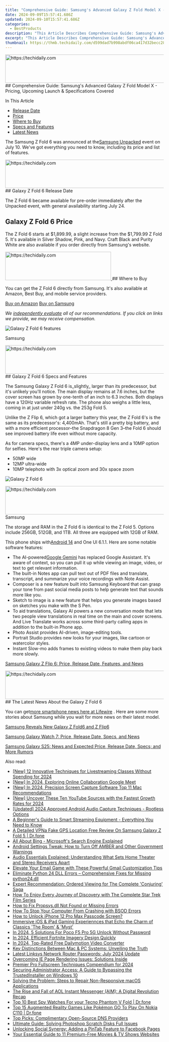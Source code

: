 ```yaml
---
title: "Comprehensive Guide: Samsung's Advanced Galaxy Z Fold Model X - Pricing, Upcoming Launch & Specifications Covered!"
date: 2024-09-09T15:57:41.686Z
updated: 2024-09-10T15:57:41.686Z
categories:
  - BestProducts
description: "This Article Describes Comprehensive Guide: Samsung's Advanced Galaxy Z Fold Model X - Pricing, Upcoming Launch & Specifications Covered!"
excerpt: "This Article Describes Comprehensive Guide: Samsung's Advanced Galaxy Z Fold Model X - Pricing, Upcoming Launch & Specifications Covered!"
thumbnail: https://thmb.techidaily.com/d599dad7b998abdf06ca417d32becc28547b33f181303fc426d96b899acd4e4b.jpg
---
```


<!-- affiliate ads begin -->
<a href="https://ephamedtechinc.pxf.io/c/5597632/2135475/26400" target="_top" id="2135475">
  <img src="//a.impactradius-go.com/display-ad/26400-2135475" border="0" alt="https://techidaily.com" width="728" height="90"/>
</a>
<img height="0" width="0" src="https://ephamedtechinc.pxf.io/i/5597632/2135475/26400" style="position:absolute;visibility:hidden;" border="0" />
<!-- affiliate ads end -->
## Comprehensive Guide: Samsung's Advanced Galaxy Z Fold Model X - Pricing, Upcoming Launch & Specifications Covered

 In This Article

* [Release Date](https://www.lifewire.com/#toc-galaxy-z-fold-6-release-date)
* [Price](https://www.lifewire.com/#toc-galaxy-z-fold-6-price)
* [Where to Buy](https://www.lifewire.com/#toc-where-to-buy)
* [Specs and Features](https://www.lifewire.com/#toc-galaxy-z-fold-6-specs-and-features)
* [Latest News](https://www.lifewire.com/#toc-the-latest-news-about-the-galaxy-z-fold-6)

 The Samsung Z Fold 6 was announced at the[Samsung Unpacked](https://www.lifewire.com/samsung-unpacked-news-and-rumors-5093153) event on July 10\. We've got everything you need to know, including its price and list of features.

<!-- affiliate ads begin -->
<a href="https://appsumo.8odi.net/c/5597632/2118305/7443" target="_top" id="2118305">
  <img src="//a.impactradius-go.com/display-ad/7443-2118305" border="0" alt="https://techidaily.com" width="728" height="90"/>
</a>
<img height="0" width="0" src="https://appsumo.8odi.net/i/5597632/2118305/7443" style="position:absolute;visibility:hidden;" border="0" />
<!-- affiliate ads end -->
## Galaxy Z Fold 6 Release Date

 The Z Fold 6 became available for pre-order immediately after the Unpacked event, with general availability starting July 24.

## Galaxy Z Fold 6 Price

 The Z Fold 6 starts at $1,899.99, a slight increase from the $1,799.99 Z Fold 5\. It's available in Silver Shadow, Pink, and Navy. Craft Black and Purity White are also available if you order directly from Samsung's website.

<!-- affiliate ads begin -->
<a href="https://aligracehair.sjv.io/c/5597632/2135402/19272" target="_top" id="2135402">
  <img src="//a.impactradius-go.com/display-ad/19272-2135402" border="0" alt="https://techidaily.com" width="336" height="90"/>
</a>
<img height="0" width="0" src="https://aligracehair.sjv.io/i/5597632/2135402/19272" style="position:absolute;visibility:hidden;" border="0" />
<!-- affiliate ads end -->
## Where to Buy

 You can get the Z Fold 6 directly from Samsung. It's also available at Amazon, Best Buy, and mobile service providers.

[Buy on Amazon](https://www.amazon.com/SAMSUNG-Storage-Preorder-Unlocked-Smartphone/dp/B0D64YKWP1?tag=lifewire-onsite-prod-20&ascsubtag=8418354%7Cn177bdf75f036439fae5f30cbec95596120%7C) [Buy on Samsung](https://shop-links.co/link/?exclusive=1&publisher_slug=itechdaily19598&url=https%3A%2F%2Fwww.samsung.com%2Fus%2Fsmartphones%2Fgalaxy-z-flip6%2Fbuy%2Fgalaxy-z-flip6-512gb-unlocked-sm-f741uakexaa%2F%3Fcid%3Dsem-mktg-pfs-mob-us-google-na-07102024-142315-%26ds%255Fe%3DGOOGLE-cr%3A0-pl%3A394179295-%26ds%255Fc%3DCN%7EB6-Core%255FID%7En%255FPR%7Ef2h24-b6%255FSB%7Esmart%255FPH%7Eresv%255FKS%7Eba%255FMK%7Eus%255FOB%7Econv%255FFS%7Elo%255FFF%7En%255FBS%7Emx%255FKM%7Eexact-%26ds%255Fag%3DID%7En%255FAG%7EB6-Core%255FAE%7Emass%255FAT%7Estads%255FMD%7Eh%255FPK%7Eroah%255FPB%7Egoogle%255FPL%7Esa360%255FCH%7Esearch%255FFF%7En-%26ds%255Fk%3Dsamsung%2Bgalaxy%2Bz%2Bflip%2B6%26gad%255Fsource%3D1%26gclid%3DCjwKCAjw4ri0BhAvEiwA8oo6F6JYGeq006RBM7DZSERQiJT2FKwaBK8YyoyHGnwysF%255FAJADFhitTqhoCSKYQAvD%255FBwE%26gclsrc%3Daw.ds)

 _We [independently evaluate](https://www.lifewire.com/commerce-guidelines-and-mission-4157971) all of our recommendations. If you click on links we provide, we may receive compensation._

![Galaxy Z Fold 6 features](https://www.lifewire.com/thmb/EaUg0KEkqX9X8h73F8etv7PJTCQ=/960x0/filters:no_upscale():max_bytes(150000):strip_icc():format(webp)/ZFold6Features-4576eb9282ce4effa110266142ad6083.jpg)

Samsung

<!-- affiliate ads begin -->
<a href="https://ephamedtechinc.pxf.io/c/5597632/2137201/26400" target="_top" id="2137201">
  <img src="//a.impactradius-go.com/display-ad/26400-2137201" border="0" alt="https://techidaily.com" width="728" height="90"/>
</a>
<img height="0" width="0" src="https://ephamedtechinc.pxf.io/i/5597632/2137201/26400" style="position:absolute;visibility:hidden;" border="0" />
<!-- affiliate ads end -->
## Galaxy Z Fold 6 Specs and Features

 The Samsung Galaxy Z Fold 6 is_slightly_ larger than its predecessor, but it's unlikely you'll notice. The main display remains at 7.6 inches, but the cover screen has grown by one-tenth of an inch to 6.3 inches. Both displays have a 120Hz variable refresh rate. The phone also weighs a little less, coming in at just under 240g vs. the 253g Fold 5.

 Unlike the Z Flip 6, which got a larger battery this year, the Z Fold 6's is the same as its predecessor's: 4,400mAh. That's still a pretty big battery, and with a more efficient processor–the Snapdragon 8 Gen 3–the Fold 6 should see improved battery life even without more capacity.  

 As for camera specs, there's a 4MP under-display lens and a 10MP option for selfies. Here's the rear triple camera setup:

* 50MP wide
* 12MP ultra-wide
* 10MP telephoto with 3x optical zoom and 30x space zoom

![Galaxy Z Fold 6](https://www.lifewire.com/thmb/jv0KCBUuJilr8B-ysqDfkhraQeE=/960x0/filters:no_upscale():max_bytes(150000):strip_icc():format(webp)/ZFold6-9a9469bd0783400f9945a13cc66e8c66.jpg)

<!-- affiliate ads begin -->
<a href="https://appsumo.8odi.net/c/5597632/2132161/7443" target="_top" id="2132161">
  <img src="//a.impactradius-go.com/display-ad/7443-2132161" border="0" alt="https://techidaily.com" width="728" height="90"/>
</a>
<img height="0" width="0" src="https://appsumo.8odi.net/i/5597632/2132161/7443" style="position:absolute;visibility:hidden;" border="0" />
<!-- affiliate ads end -->
Samsung

 The storage and RAM in the Z Fold 6 is identical to the Z Fold 5\. Options include 256GB, 512GB, and 1TB. All three are equipped with 12GB of RAM.

 This phone ships with[Android 14](https://www.lifewire.com/android-14-7496192) and One UI 6.1.1\. Here are some notable software features:

* The AI-powered[Google Gemini](https://www.lifewire.com/what-is-google-bard-7151624) has replaced Google Assistant. It's aware of context, so you can pull it up while viewing an image, video, or text to get relevant information.
* The built-in Notes app can pull text out of PDF files and translate, transcript, and summarize your voice recordings with Note Assist.
* Composer is a new feature built into Samsung Keyboard that can grasp your tone from past social media posts to help generate text that sounds more like you.
* Sketch to image is a new feature that helps you generate images based on sketches you make with the S Pen.
* To aid translations, Galaxy AI powers a new conversation mode that lets two people view translations in real time on the main and cover screens. And Live Translate works across some third-party calling apps in addition to the built-in Phone app.
* Photo Assist provides AI-driven, image-editing tools.
* Portrait Studio provides new looks for your images, like cartoon or watercolor styles.
* Instant Slow-mo adds frames to existing videos to make them play back more slowly.

[Samsung Galaxy Z Flip 6: Price, Release Date, Features, and News](https://www.lifewire.com/samsung-galaxy-z-flip-6-8621840)

<!-- affiliate ads begin -->
<a href="https://ephamedtechinc.pxf.io/c/5597632/2137209/26400" target="_top" id="2137209">
  <img src="//a.impactradius-go.com/display-ad/26400-2137209" border="0" alt="https://techidaily.com" width="728" height="90"/>
</a>
<img height="0" width="0" src="https://ephamedtechinc.pxf.io/i/5597632/2137209/26400" style="position:absolute;visibility:hidden;" border="0" />
<!-- affiliate ads end -->
## The Latest News About the Galaxy Z Fold 6

 You can get[more smartphone news here at Lifewire](https://www.lifewire.com/mobile-phone-news-4796390) . Here are some more stories about Samsung while you wait for more news on their latest model.

[Samsung Reveals New Galaxy Z Fold6 and Z Flip6](https://www.lifewire.com/samsung-reveals-new-galaxy-z-fold6-and-z-flip6-8675427)

[Samsung Galaxy Watch 7: Price, Release Date, Specs, and News](https://www.lifewire.com/samsung-galaxy-watch-7-8607182)

[Samsung Galaxy S25: News and Expected Price, Release Date, Specs; and More Rumors](https://www.lifewire.com/samsung-galaxy-s25-8636730)

<ins class="adsbygoogle"
     style="display:block"
     data-ad-format="autorelaxed"
     data-ad-client="ca-pub-7571918770474297"
     data-ad-slot="1223367746"></ins>



<ins class="adsbygoogle"
     style="display:block"
     data-ad-client="ca-pub-7571918770474297"
     data-ad-slot="8358498916"
     data-ad-format="auto"
     data-full-width-responsive="true"></ins>

<span class="atpl-alsoreadstyle">Also read:</span>
<div><ul>
<li><a href="https://desktop-recording.techidaily.com/new-12-innovative-techniques-for-livestreaming-classes-without-spending-for-2024/"><u>[New] 12 Innovative Techniques for Livestreaming Classes Without Spending for 2024</u></a></li>
<li><a href="https://screen-video-capture.techidaily.com/new-in-2024-exploring-online-collaboration-google-meet/"><u>[New] In 2024, Exploring Online Collaboration Google Meet</u></a></li>
<li><a href="https://video-screen-grab.techidaily.com/new-in-2024-precision-screen-capture-software-top-11-mac-recommendations/"><u>[New] In 2024, Precision Screen Capture Software Top 11 Mac Recommendations</u></a></li>
<li><a href="https://youtube-webster.techidaily.com/ncover-these-ten-youtube-sources-with-the-fastest-growth-rates-for-2024/"><u>[New] Uncover These Ten YouTube Sources with the Fastest Growth Rates for 2024</u></a></li>
<li><a href="https://visual-screen-recording.techidaily.com/updated-2024-approved-android-audio-capture-techniques-rootless-options/"><u>[Updated] 2024 Approved Android Audio Capture Techniques - Rootless Options</u></a></li>
<li><a href="https://tech-renaissance.techidaily.com/a-beginners-guide-to-smart-streaming-equipment-everything-you-need-to-know/"><u>A Beginner's Guide to Smart Streaming Equipment - Everything You Need to Know</u></a></li>
<li><a href="https://fake-location.techidaily.com/a-detailed-vpna-fake-gps-location-free-review-on-samsung-galaxy-z-fold-5-drfone-by-drfone-virtual-android/"><u>A Detailed VPNa Fake GPS Location Free Review On Samsung Galaxy Z Fold 5 | Dr.fone</u></a></li>
<li><a href="https://tech-renaissance.techidaily.com/all-about-bing-microsofts-search-engine-explained/"><u>All About Bing - Microsoft's Search Engine Explained</u></a></li>
<li><a href="https://tech-renaissance.techidaily.com/android-settings-tweak-how-to-turn-off-amber-and-other-government-warnings/"><u>Android Settings Tweak: How to Turn Off AMBER and Other Government Warnings</u></a></li>
<li><a href="https://tech-renaissance.techidaily.com/audio-essentials-explained-understanding-what-sets-home-theater-and-stereo-receivers-apart/"><u>Audio Essentials Explained: Understanding What Sets Home Theater and Stereo Receivers Apart</u></a></li>
<li><a href="https://tech-renaissance.techidaily.com/elevate-your-email-game-with-these-powerful-gmail-customization-tips/"><u>Elevate Your Email Game with These Powerful Gmail Customization Tips</u></a></li>
<li><a href="https://tech-renaissance.techidaily.com/eliminate-python-24-dll-errors-comprehensive-fixes-for-missing-python24dll/"><u>Eliminate Python 24 DLL Errors – Comprehensive Fixes for Missing python24.dll</u></a></li>
<li><a href="https://tech-renaissance.techidaily.com/expert-recommendation-ordered-viewing-for-the-complete-conjuring-saga/"><u>Expert Recommendation: Ordered Viewing for The Complete 'Conjuring' Saga</u></a></li>
<li><a href="https://tech-renaissance.techidaily.com/how-to-enjoy-every-journey-of-discovery-with-the-complete-star-trek-film-series/"><u>How To Enjoy Every Journey of Discovery with The Complete Star Trek Film Series</u></a></li>
<li><a href="https://tech-renaissance.techidaily.com/how-to-fix-propsysdll-not-found-or-missing-errors/"><u>How to Fix Propsys.dll Not Found or Missing Errors</u></a></li>
<li><a href="https://tech-renaissance.techidaily.com/how-to-stop-your-computer-from-crashing-with-bsod-errors/"><u>How To Stop Your Computer From Crashing with BSOD Errors</u></a></li>
<li><a href="https://ios-unlock.techidaily.com/how-to-unlock-iphone-12-pro-max-passcode-screen-by-drfone-ios/"><u>How to Unlock iPhone 12 Pro Max Passcode Screen?</u></a></li>
<li><a href="https://tech-renaissance.techidaily.com/immersive-ios-and-ipad-gaming-experiennces-that-echo-the-charm-of-classics-the-room-and-myst/"><u>Immersive iOS & iPad Gaming Experiennces that Echo the Charm of Classics 'The Room' & 'Myst'</u></a></li>
<li><a href="https://easy-unlock-android.techidaily.com/in-2024-5-solutions-for-poco-f5-pro-5g-unlock-without-password-by-drfone-android/"><u>In 2024, 5 Solutions For Poco F5 Pro 5G Unlock Without Password</u></a></li>
<li><a href="https://youtube-docs.techidaily.com/24-efficient-fortnite-imagery-design-quickly/"><u>In 2024, Efficient Fortnite Imagery Design Quickly</u></a></li>
<li><a href="https://smart-video-editing.techidaily.com/in-2024-top-rated-free-dailymotion-video-converter/"><u>In 2024, Top-Rated Free Dailymotion Video Converter</u></a></li>
<li><a href="https://tech-renaissance.techidaily.com/key-distinctions-between-mac-and-pc-systems-unveiling-the-truth/"><u>Key Distinctions Between Mac & PC Systems: Unveiling the Truth</u></a></li>
<li><a href="https://tech-renaissance.techidaily.com/latest-linksys-network-router-passwords-july-2024-update/"><u>Latest Linksys Network Router Passwords: July 2024 Update</u></a></li>
<li><a href="https://win-able.techidaily.com/overcoming-ie-page-rendering-issues-solutions-inside/"><u>Overcoming IE Page Rendering Issues: Solutions Inside</u></a></li>
<li><a href="https://extra-skills.techidaily.com/premier-pro-fullscreen-techniques-compendium-for-2024/"><u>Premier Pro Fullscreen Techniques Compendium for 2024</u></a></li>
<li><a href="https://tech-renaissance.techidaily.com/securing-administrator-access-a-guide-to-bypassing-the-trustedinstaller-on-windows-10/"><u>Securing Administrator Access: A Guide to Bypassing the TrustedInstaller on Windows 10</u></a></li>
<li><a href="https://tech-renaissance.techidaily.com/solving-the-problem-steps-to-repair-non-responsive-macos-applications/"><u>Solving the Problem: Steps to Repair Non-Responsive macOS Applications</u></a></li>
<li><a href="https://tech-renaissance.techidaily.com/the-rise-and-fall-of-aol-instant-messenger-aim-a-digital-revolution-recap/"><u>The Rise and Fall of AOL Instant Messenger (AIM): A Digital Revolution Recap</u></a></li>
<li><a href="https://android-location-track.techidaily.com/top-10-best-spy-watches-for-your-tecno-phantom-v-fold-drfone-by-drfone-virtual-android/"><u>Top 10 Best Spy Watches For your Tecno Phantom V Fold | Dr.fone</u></a></li>
<li><a href="https://android-pokemon-go.techidaily.com/top-15-augmented-reality-games-like-pokemon-go-to-play-on-nokia-c110-drfone-by-drfone-virtual-android/"><u>Top 15 Augmented Reality Games Like Pokémon GO To Play On Nokia C110 | Dr.fone</u></a></li>
<li><a href="https://tech-renaissance.techidaily.com/top-picks-complimentary-open-source-dns-providers/"><u>Top Picks: Complimentary Open-Source DNS Providers</u></a></li>
<li><a href="https://tech-renaissance.techidaily.com/ultimate-guide-solving-photoshop-scratch-disks-full-issues/"><u>Ultimate Guide: Solving Photoshop Scratch Disks Full Issues</u></a></li>
<li><a href="https://tech-renaissance.techidaily.com/unlocking-social-synergy-adding-a-pintab-feature-to-facebook-pages/"><u>Unlocking Social Synergy: Adding a PinTab Feature to Facebook Pages</u></a></li>
<li><a href="https://tech-renaissance.techidaily.com/your-essential-guide-to-11-premium-free-movies-and-tv-shows-websites/"><u>Your Essential Guide to 11 Premium-Free Movies & TV Shows Websites</u></a></li>
</ul></div>
